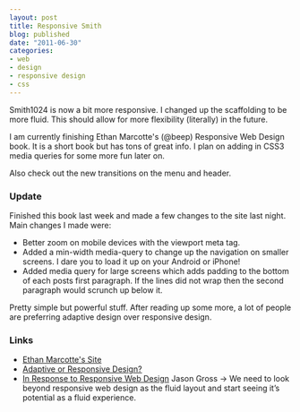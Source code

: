 ```yaml
---
layout: post
title: Responsive Smith
blog: published
date: "2011-06-30"
categories: 
- web
- design
- responsive design
- css
---
```


<p class="intro"><span class="first-letter">S</span>mith1024 is now a bit more responsive. I changed up the scaffolding to be more fluid. This should allow for more flexibility (literally) in the future.
</p>

I am currently finishing Ethan Marcotte's (@beep) Responsive Web Design book. It is a short book but has tons of great info.  I plan on adding in CSS3 media queries for some more fun later on.

Also check out the new transitions on the menu and header.

### Update

Finished this book last week and made a few changes to the site last night.  Main changes I made were:

* Better zoom on mobile devices with the viewport meta tag.</li>
* Added a min-width media-query to change up the navigation on smaller screens. I dare you to load it up on your Android or iPhone!
* Added media query for large screens which adds padding to the bottom of each posts first paragraph. If the lines did not wrap then the second paragraph would scrunch up below it.

Pretty simple but powerful stuff. After reading up some more, a lot of people are preferring adaptive design over responsive design.

### Links

* [Ethan Marcotte's Site](http://unstoppablerobotninja.com/)
* [Adaptive or Responsive Design?](http://pgdev.posterous.com/adaptive-or-responsive-design)
* [In Response to Responsive Web Design](http://jasonagross.com/?p=223) Jason Gross -&gt; We need to look beyond responsive web design as the fluid layout and start seeing it’s potential as a fluid experience.
